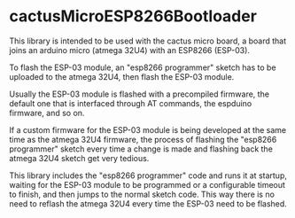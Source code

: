 # cactusMicroESP8266Bootloader

This library is intended to be used with the cactus micro board, a board that joins an arduino micro (atmega 32U4) with an ESP8266 (ESP-03).

To flash the ESP-03 module, an "esp8266 programmer" sketch has to be uploaded to the atmega 32U4, then flash the ESP-03 module.

Usually the ESP-03 module is flashed with a precompiled firmware, the default one that is interfaced through AT commands, the espduino firmware, and so on. 

If a custom firmware for the ESP-03 module is being developed at the same time as the atmega 32U4 firmware, the process of flashing the "esp8266 programmer" sketch every time a change is made and flashing back the atmega 32U4 sketch get very tedious.

This library includes the "esp8266 programmer" code and runs it at startup, waiting for the ESP-03 module to be programmed or a configurable timeout to finish, and then jumps to the normal sketch code. This way there is no need to reflash the atmega 32U4 every time the ESP-03 need to be flashed.
